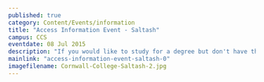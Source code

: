 ```yaml
---
published: true
category: Content/Events/information
title: "Access Information Event - Saltash"
campus: CCS
eventdate: 08 Jul 2015
description: "If you would like to study for a degree but don't have the qualifications you need, then an..."
mainlink: "access-information-event-saltash-0"
imagefilename: Cornwall-College-Saltash-2.jpg
---
```

